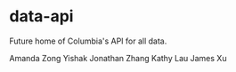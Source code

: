 # data-api

Future home of Columbia's API for all data.

Amanda Zong
Yishak
Jonathan Zhang
Kathy Lau
James Xu

